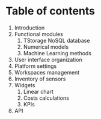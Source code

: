 # Table of contents
1. Introduction
2. Functional modules
   1. TStorage NoSQL database
   2. Numerical models
   3. Machine Learning methods
3. User interface organization
4. Platform settings
5. Workspaces management
6. Inventory of sensors
7. Widgets
   1. Linear chart
   2. Costs calculations
   3. KPIs
8. API
